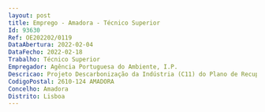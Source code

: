 ```yaml
--- 
layout: post
title: Emprego - Amadora - Técnico Superior
Id: 93630
Ref: OE202202/0119
DataAbertura: 2022-02-04
DataFecho: 2022-02-18
Trabalho: Técnico Superior
Empregador: Agência Portuguesa do Ambiente, I.P.
Descricao: Projeto Descarbonização da Indústria (C11) do Plano de Recuperação e Resiliência
CodigoPostal: 2610-124 AMADORA
Concelho: Amadora
Distrito: Lisboa
--- 
```

